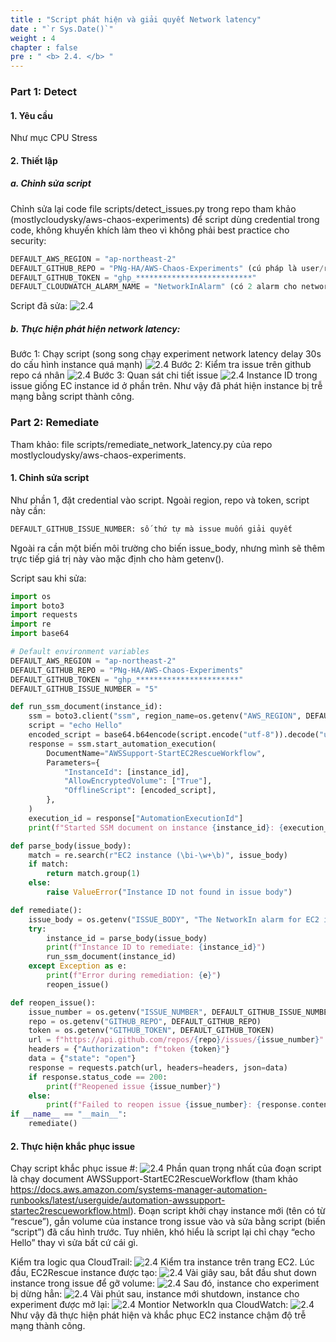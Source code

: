 ```yaml
---
title : "Script phát hiện và giải quyết Network latency"
date : "`r Sys.Date()`"
weight : 4
chapter : false
pre : " <b> 2.4. </b> "
---
```


### Part 1: Detect

#### 1. Yêu cầu

Như mục CPU Stress

#### 2. Thiết lập

##### a. Chỉnh sửa script

Chỉnh sửa lại code file scripts/detect_issues.py trong repo tham khảo (mostlycloudysky/aws-chaos-experiments) để script dùng credential trong code, không khuyến khích làm theo vì không phải best practice cho security:

```python
DEFAULT_AWS_REGION = "ap-northeast-2"
DEFAULT_GITHUB_REPO = "PNg-HA/AWS-Chaos-Experiments" (cú pháp là user/repo)
DEFAULT_GITHUB_TOKEN = "ghp_**************************"
DEFAULT_CLOUDWATCH_ALARM_NAME = "NetworkInAlarm" (có 2 alarm cho network nhưng vì repo tham khảo dùng NetWorkIn)
```

Script đã sửa:
![2.4](/images/2/2.4/Picture1.png)

##### b. Thực hiện phát hiện network latency:

Bước 1: Chạy script (song song chạy experiment network latency delay 30s do cấu hình instance quá mạnh)
![2.4](/images/2/2.4/Picture2.png)
Bước 2: Kiểm tra issue trên github repo cá nhân
![2.4](/images/2/2.4/Picture3.png)
Bước 3: Quan sát chi tiết issue
![2.4](/images/2/2.4/Picture4.png)
Instance ID trong issue giống EC instance id ở phần trên. Như vậy đã phát hiện instance bị trễ mạng bằng script thành công.

### Part 2: Remediate

Tham khảo: file scripts/remediate_network_latency.py của repo mostlycloudysky/aws-chaos-experiments.

#### 1. Chỉnh sửa script

Như phần 1, đặt credential vào script. Ngoài region, repo và token, script này cần:

```python
DEFAULT_GITHUB_ISSUE_NUMBER: số thứ tự mà issue muốn giải quyết
```

Ngoài ra cần một biến môi trường cho biến issue_body, nhưng mình sẽ thêm trực tiếp giá trị này vào mặc định cho hàm getenv().

Script sau khi sửa:

```python
import os
import boto3
import requests
import re
import base64

# Default environment variables
DEFAULT_AWS_REGION = "ap-northeast-2"
DEFAULT_GITHUB_REPO = "PNg-HA/AWS-Chaos-Experiments"
DEFAULT_GITHUB_TOKEN = "ghp_***********************"
DEFAULT_GITHUB_ISSUE_NUMBER = "5"

def run_ssm_document(instance_id):
    ssm = boto3.client("ssm", region_name=os.getenv("AWS_REGION", DEFAULT_AWS_REGION))
    script = "echo Hello"
    encoded_script = base64.b64encode(script.encode("utf-8")).decode("utf-8")
    response = ssm.start_automation_execution(
        DocumentName="AWSSupport-StartEC2RescueWorkflow",
        Parameters={
            "InstanceId": [instance_id],
            "AllowEncryptedVolume": ["True"],
            "OfflineScript": [encoded_script],
        },
    )
    execution_id = response["AutomationExecutionId"]
    print(f"Started SSM document on instance {instance_id}: {execution_id}")

def parse_body(issue_body):
    match = re.search(r"EC2 instance (\bi-\w+\b)", issue_body)
    if match:
        return match.group(1)
    else:
        raise ValueError("Instance ID not found in issue body")

def remediate():
    issue_body = os.getenv("ISSUE_BODY", "The NetworkIn alarm for EC2 instance i-06771d5fe9accdc18 has been triggered. Remediation action is required.")
    try:
        instance_id = parse_body(issue_body)
        print(f"Instance ID to remediate: {instance_id}")
        run_ssm_document(instance_id)
    except Exception as e:
        print(f"Error during remediation: {e}")
        reopen_issue()

def reopen_issue():
    issue_number = os.getenv("ISSUE_NUMBER", DEFAULT_GITHUB_ISSUE_NUMBER)
    repo = os.getenv("GITHUB_REPO", DEFAULT_GITHUB_REPO)
    token = os.getenv("GITHUB_TOKEN", DEFAULT_GITHUB_TOKEN)
    url = f"https://api.github.com/repos/{repo}/issues/{issue_number}"
    headers = {"Authorization": f"token {token}"}
    data = {"state": "open"}
    response = requests.patch(url, headers=headers, json=data)
    if response.status_code == 200:
        print(f"Reopened issue {issue_number}")
    else:
        print(f"Failed to reopen issue {issue_number}: {response.content}")
if __name__ == "__main__":
    remediate()
```

#### 2. Thực hiện khắc phục issue

Chạy script khắc phục issue #:
![2.4](/images/2/2.4/Picture5.png)
Phần quan trọng nhất của đoạn script là chạy document AWSSupport-StartEC2RescueWorkflow (tham khảo https://docs.aws.amazon.com/systems-manager-automation-runbooks/latest/userguide/automation-awssupport-startec2rescueworkflow.html). Đoạn script khởi chạy instance mới (tên có từ “rescue”), gắn volume của instance trong issue vào và sửa bằng script (biến “script”) đã cấu hình trước. Tuy nhiên, khó hiểu là script lại chỉ chạy “echo Hello” thay vì sửa bất cứ cái gì. 

Kiểm tra logic qua CloudTrail:
![2.4](/images/2/2.4/Picture6.png)
Kiểm tra instance trên trang EC2. Lúc đầu, EC2Rescue instance được tạo:
![2.4](/images/2/2.4/Picture7.png)
Vài giây sau, bắt đầu shut down instance trong issue để gỡ volume:
![2.4](/images/2/2.4/Picture8.png)
Sau đó, instance cho experiment bị dừng hẳn:
![2.4](/images/2/2.4/Picture9.png)
Vài phút sau, instance mới shutdown, instance cho experiment được mở lại:
![2.4](/images/2/2.4/Picture10.png)
Montior NetworkIn qua CloudWatch:
![2.4](/images/2/2.4/Picture11.png)
Như vậy đã thực hiện phát hiện và khắc phục EC2 instance chậm độ trễ mạng thành công.
